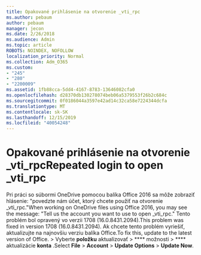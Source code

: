 ```yaml
---
title: Opakované prihlásenie na otvorenie _vti_rpc
ms.author: pebaum
author: pebaum
manager: jecon
ms.date: 2/26/2018
ms.audience: Admin
ms.topic: article
ROBOTS: NOINDEX, NOFOLLOW
localization_priority: Normal
ms.collection: Adm_O365
ms.custom:
- "245"
- "280"
- "2200009"
ms.assetid: 1fb88cca-5dd4-4167-8783-13646082cfa0
ms.openlocfilehash: d28370db130278074beb06a5379553f26b2c684c
ms.sourcegitcommit: 0f0186044a3597e42ad14c32ca58e7224344dcfa
ms.translationtype: MT
ms.contentlocale: sk-SK
ms.lasthandoff: 12/15/2019
ms.locfileid: "40054248"
---
```

# <a name="repeated-login-to-open-_vti_rpc"></a><span data-ttu-id="4d5ae-102">Opakované prihlásenie na otvorenie _vti_rpc</span><span class="sxs-lookup"><span data-stu-id="4d5ae-102">Repeated login to open _vti_rpc</span></span>

<span data-ttu-id="4d5ae-103">Pri práci so súbormi OneDrive pomocou balíka Office 2016 sa môže zobraziť hlásenie: "povedzte nám účet, ktorý chcete použiť na otvorenie _vti_rpc."</span><span class="sxs-lookup"><span data-stu-id="4d5ae-103">When working on OneDrive files using Office 2016, you may see the message: "Tell us the account you want to use to open _vti_rpc."</span></span> <span data-ttu-id="4d5ae-104">Tento problém bol opravený vo verzii 1708 (16.0.8431.2094).</span><span class="sxs-lookup"><span data-stu-id="4d5ae-104">This problem was fixed in version 1708 (16.0.8431.2094).</span></span> <span data-ttu-id="4d5ae-105">Ak chcete tento problém vyriešiť, aktualizujte na najnovšiu verziu balíka Office.</span><span class="sxs-lookup"><span data-stu-id="4d5ae-105">To fix this, update to the latest version of Office.</span></span> <span data-ttu-id="4d5ae-106">\> Vyberte **položku** aktualizovať \> \*\*\*\* možnosti \> \*\*\*\* aktualizácie **konta** .</span><span class="sxs-lookup"><span data-stu-id="4d5ae-106">Select **File** \> **Account** \> **Update Options** \> **Update Now**.</span></span>
  